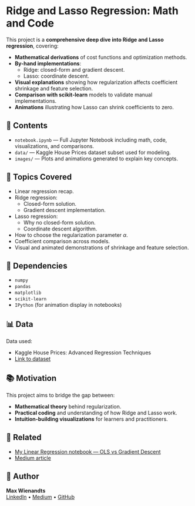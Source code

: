 # Ridge and Lasso Regression: Math and Code

This project is a **comprehensive deep dive into Ridge and Lasso regression**, covering:

- **Mathematical derivations** of cost functions and optimization methods.
- **By-hand implementations**:
    - Ridge: closed-form and gradient descent.
    - Lasso: coordinate descent.
- **Visual explanations** showing how regularization affects coefficient shrinkage and feature selection.
- **Comparison with scikit-learn** models to validate manual implementations.
- **Animations** illustrating how Lasso can shrink coefficients to zero.

## 📂 Contents

- `notebook.ipynb` — Full Jupyter Notebook including math, code, visualizations, and comparisons.
- `data/` — Kaggle House Prices dataset subset used for modeling.
- `images/` — Plots and animations generated to explain key concepts.

## 📝 Topics Covered

- Linear regression recap.
- Ridge regression:
    - Closed-form solution.
    - Gradient descent implementation.
- Lasso regression:
    - Why no closed-form solution.
    - Coordinate descent algorithm.
- How to choose the regularization parameter $\alpha$.
- Coefficient comparison across models.
- Visual and animated demonstrations of shrinkage and feature selection.

## 🔧 Dependencies

- `numpy`
- `pandas`
- `matplotlib`
- `scikit-learn`
- `IPython` (for animation display in notebooks)

## 📊 Data

Data used:
- Kaggle House Prices: Advanced Regression Techniques
- [Link to dataset](https://www.kaggle.com/competitions/house-prices-advanced-regression-techniques/data)

## 📚 Motivation

This project aims to bridge the gap between:
- **Mathematical theory** behind regularization.
- **Practical coding** and understanding of how Ridge and Lasso work.
- **Intuition-building visualizations** for learners and practitioners.

## 🔗 Related

- [My Linear Regression notebook — OLS vs Gradient Descent](https://github.com/MaxWienandts/Linear_Regression_OLS_vs_Gradient_Descent)
- [Medium article](https://medium.com/@maxwienandts/understanding-linear-regression-statistical-vs-machine-learning-approaches-08a5a5b04bbe)

## 👤 Author

**Max Wienandts**  
[LinkedIn]([https://www.linkedin.com/in/yourprofile](https://www.linkedin.com/in/max-wienandts/)) • [Medium](https://medium.com/@maxwienandts) • [GitHub](https://github.com/MaxWienandts)
